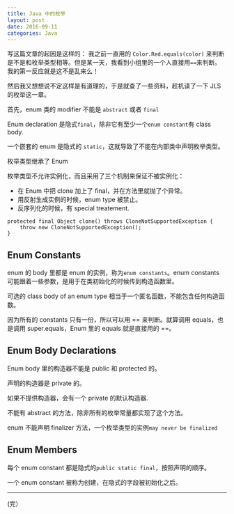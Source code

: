 ```yaml
---
title: Java 中的枚举
layout: post
date: 2016-09-11
categories: Java
---
```


写这篇文章的起因是这样的： 
我之前一直用的 `Color.Red.equals(color)` 来判断是不是和枚举类型相等。但是某一天，我看到小组里的一个人直接用`==`来判断。 
我的第一反应就是这不是乱来么！

然后我又想想说不定这样是有道理的，于是就查了一些资料，趁机读了一下 JLS 的枚举这一章。

首先，enum 类的 modifier 不能是 `abstract` 或者 `final`

Enum declaration 是隐式`final`，除非它有至少一个`enum constant`有 class body.

一个嵌套的 enum 是隐式的 `static`，这就导致了不能在内部类中声明枚举类型。

枚举类型继承了 Enum<E>

枚举类型不允许实例化，而且采用了三个机制来保证不被实例化：

- 在 Enum<E> 中把 clone 加上了 final，并在方法里就抛了个异常。
- 用反射生成实例的时候，enum type 被禁止。
- 反序列化的时候，有 special treatement.

```
protected final Object clone() throws CloneNotSupportedException {
    throw new CloneNotSupportedException();
}
```

## Enum Constants

enum 的 body 里都是 enum 的实例，称为`enum constants`。enum constants 可能跟着一些参数，是用于在类初始化的时候传到构造函数里。

可选的 class body of an enum type 相当于一个匿名函数，不能包含任何构造函数。

因为所有的 constants 只有一份，所以可以用 == 来判断。就算调用 equals，也是调用 super.equals，Enum 里的 equals 就是直接用的 ==。

## Enum Body Declarations

Enum body 里的构造器不能是 public 和 protected 的。

声明的构造器是 private 的。

如果不提供构造器，会有一个 private 的默认构造器.

不能有 abstract 的方法，除非所有的枚举常量都实现了这个方法。

enum 不能声明 finalizer 方法，一个枚举类型的实例`may never be finalized`

## Enum Members

每个 enum constant 都是隐式的`public static final`，按照声明的顺序。

一个 enum constant 被称为创建，在隐式的字段被初始化之后。

---

(完）


